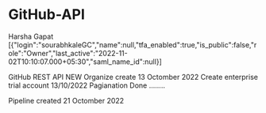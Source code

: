 # GitHub-API
Harsha Gapat
[{"login":"sourabhkaleGC","name":null,"tfa_enabled":true,"is_public":false,"role":"Owner","last_active":"2022-11-02T10:10:07.000+05:30","saml_name_id":null}]



GitHub REST API NEW Organize create 13 Octomber 2022 Create enterprise trial account 13/10/2022 Pagianation Done ........

Pipeline created 21 Octomber 2022



